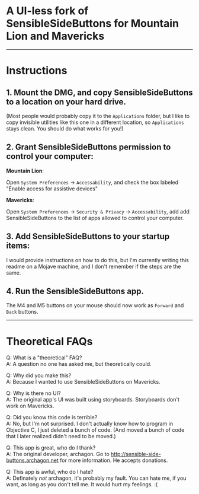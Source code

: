 # A UI-less fork of SensibleSideButtons for Mountain Lion and Mavericks

---

# Instructions

## 1. Mount the DMG, and copy SensibleSideButtons to a location on your hard drive.
(Most people would probably copy it to the `Applications` folder, but I like to copy invisible utilities like this one in a different location, so `Applications` stays clean. You should do what works for you!)

## 2. Grant SensibleSideButtons permission to control your computer:

**Mountain Lion**:

Open `System Preferences` →  `Accessability`, and check the box labeled "Enable access for assistive devices"
    
**Mavericks**:

Open `System Preferences` → `Security & Privacy` → `Accessability`, add add SensibleSideButtons to the list of apps allowed to control your computer.

## 3. Add SensibleSideButtons to your startup items:

I would provide instructions on how to do this, but I'm currently writing this readme on a Mojave machine, and I don't remember if the steps are the same.

## 4. Run the SensibleSideButtons app.

The M4 and M5 buttons on your mouse should now work as `Forward` and `Back` buttons.

---

# Theoretical FAQs

Q: What is a "theoretical" FAQ?  
A: A question no one has asked me, but theoretically could.  

Q: Why did you make this?  
A: Because I wanted to use SensibleSideButtons on Mavericks.

Q: Why is there no UI?  
A: The original app's UI was built using storyboards. Storyboards don't work on Mavericks.

Q: Did you know this code is terrible?  
A: No, but I'm not surprised. I don't actually know how to program in Objective C, I just deleted a bunch of code. (And moved a bunch of code that I later realized didn't need to be moved.)

Q: This app is great, who do I thank?  
A: The original developer, archagon. Go to http://sensible-side-buttons.archagon.net for more information. He accepts donations.

Q: This app is awful, who do I hate?  
A: Definately *not* archagon, it's probably my fault. You can hate me, if you want, as long as you don't tell me. It would hurt my feelings. :(
